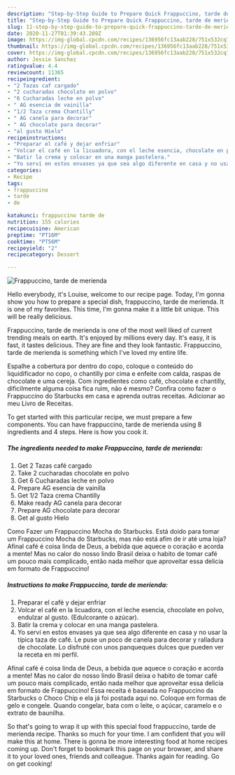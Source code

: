 ```yaml
---
description: "Step-by-Step Guide to Prepare Quick Frappuccino, tarde de merienda"
title: "Step-by-Step Guide to Prepare Quick Frappuccino, tarde de merienda"
slug: 11-step-by-step-guide-to-prepare-quick-frappuccino-tarde-de-merienda
date: 2020-11-27T01:39:43.289Z
image: https://img-global.cpcdn.com/recipes/136956fc13aab228/751x532cq70/frappuccino-tarde-de-merienda-foto-principal.jpg
thumbnail: https://img-global.cpcdn.com/recipes/136956fc13aab228/751x532cq70/frappuccino-tarde-de-merienda-foto-principal.jpg
cover: https://img-global.cpcdn.com/recipes/136956fc13aab228/751x532cq70/frappuccino-tarde-de-merienda-foto-principal.jpg
author: Jessie Sanchez
ratingvalue: 4.4
reviewcount: 11365
recipeingredient:
- "2 Tazas caf cargado"
- "2 cucharadas chocolate en polvo"
- "6 Cucharadas leche en polvo"
- " AG esencia de vainilla"
- "1/2 Taza crema Chantilly"
- " AG canela para decorar"
- " AG chocolate para decorar"
- "al gusto Hielo"
recipeinstructions:
- "Preparar el café y dejar enfriar"
- "Volcar el café en la licuadora, con el leche esencia, chocolate en polvo, endulzar al gusto. (Edulcorante o azúcar)."
- "Batir la crema y colocar en una manga pastelera."
- "Yo serví en estos envases ya que sea algo diferente en casa y no usar la típica taza de café. Le puse un poco de canela para decorar y ralladura de chocolate. Lo disfruté con unos panqueques dulces que pueden ver la receta en mi perfil."
categories:
- Recipe
tags:
- frappuccino
- tarde
- de

katakunci: frappuccino tarde de 
nutrition: 155 calories
recipecuisine: American
preptime: "PT16M"
cooktime: "PT56M"
recipeyield: "2"
recipecategory: Dessert

---
```



![Frappuccino, tarde de merienda](https://img-global.cpcdn.com/recipes/136956fc13aab228/751x532cq70/frappuccino-tarde-de-merienda-foto-principal.jpg)

Hello everybody, it's Louise, welcome to our recipe page. Today, I'm gonna show you how to prepare a special dish, frappuccino, tarde de merienda. It is one of my favorites. This time, I'm gonna make it a little bit unique. This will be really delicious.

Frappuccino, tarde de merienda is one of the most well liked of current trending meals on earth. It's enjoyed by millions every day. It's easy, it is fast, it tastes delicious. They are fine and they look fantastic. Frappuccino, tarde de merienda is something which I've loved my entire life.

Espalhe a cobertura por dentro do copo, coloque o conteúdo do liquidificador no copo, o chantilly por cima e enfeite com calda, raspas de chocolate e uma cereja. Com ingredientes como café, chocolate e chantilly, dificilmente alguma coisa fica ruim, não é mesmo? Confira como fazer o Frappuccino do Starbucks em casa e aprenda outras receitas. Adicionar ao meu Livro de Receitas.


To get started with this particular recipe, we must prepare a few components. You can have frappuccino, tarde de merienda using 8 ingredients and 4 steps. Here is how you cook it.

<!--inarticleads1-->

##### The ingredients needed to make Frappuccino, tarde de merienda:

1. Get 2 Tazas café cargado
1. Take 2 cucharadas chocolate en polvo
1. Get 6 Cucharadas leche en polvo
1. Prepare  AG esencia de vainilla
1. Get 1/2 Taza crema Chantilly
1. Make ready  AG canela para decorar
1. Prepare  AG chocolate para decorar
1. Get al gusto Hielo


Como Fazer um Frappuccino Mocha do Starbucks. Está doido para tomar um Frappuccino Mocha do Starbucks, mas não está afim de ir até uma loja? Afinal café é coisa linda de Deus, a bebida que aquece o coração e acorda a mente! Mas no calor do nosso lindo Brasil deixa o habito de tomar café um pouco mais complicado, então nada melhor que aproveitar essa delicia em formato de Frappuccino! 

<!--inarticleads2-->

##### Instructions to make Frappuccino, tarde de merienda:

1. Preparar el café y dejar enfriar
1. Volcar el café en la licuadora, con el leche esencia, chocolate en polvo, endulzar al gusto. (Edulcorante o azúcar).
1. Batir la crema y colocar en una manga pastelera.
1. Yo serví en estos envases ya que sea algo diferente en casa y no usar la típica taza de café. Le puse un poco de canela para decorar y ralladura de chocolate. Lo disfruté con unos panqueques dulces que pueden ver la receta en mi perfil.


Afinal café é coisa linda de Deus, a bebida que aquece o coração e acorda a mente! Mas no calor do nosso lindo Brasil deixa o habito de tomar café um pouco mais complicado, então nada melhor que aproveitar essa delicia em formato de Frappuccino! Essa receita é baseada no Frappuccino da Starbucks o Choco Chip e ela já foi postada aqui no. Coloque em formas de gelo e congele. Quando congelar, bata com o leite, o açúcar, caramelo e o extrato de baunilha. 

So that's going to wrap it up with this special food frappuccino, tarde de merienda recipe. Thanks so much for your time. I am confident that you will make this at home. There is gonna be more interesting food at home recipes coming up. Don't forget to bookmark this page on your browser, and share it to your loved ones, friends and colleague. Thanks again for reading. Go on get cooking!

